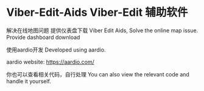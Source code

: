 # Viber-Edit-Aids Viber-Edit 辅助软件

解决在线地图问题 提供仪表盘下载
Viber Edit Aids, Solve the online map issue. Provide dashboard download

使用aardio开发
Developed using aardio.

aardio website:
https://aardio.com/

你也可以查看相关代码，自行处理
You can also view the relevant code and handle it yourself.
